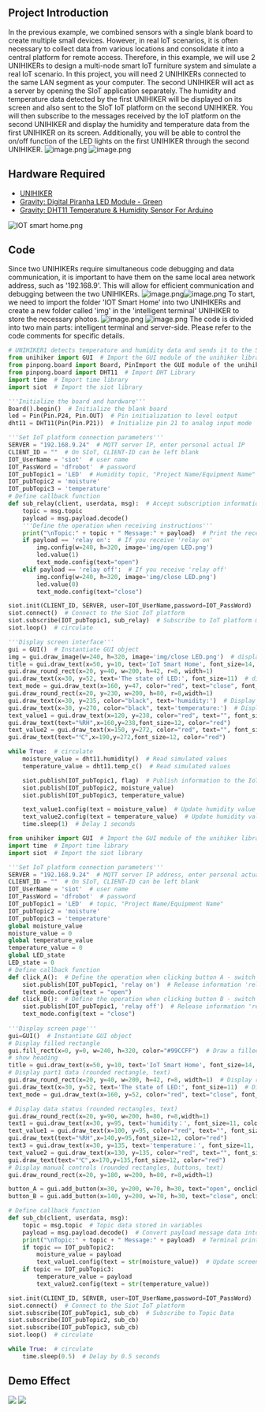 ## **Project Introduction**
In the previous example, we combined sensors with a single blank board to create multiple small devices. However, in real IoT scenarios, it is often necessary to collect data from various locations and consolidate it into a central platform for remote access. Therefore, in this example, we will use 2 UNIHIKERs to design a multi-node smart IoT furniture system and simulate a real IoT scenario.
In this project, you will need 2 UNIHIKERs connected to the same LAN segment as your computer. The second UNIHIKER will act as a server by opening the SIoT application separately. The humidity and temperature data detected by the first UNIHIKER will be displayed on its screen and also sent to the SIoT IoT platform on the second UNIHIKER. You will then subscribe to the messages received by the IoT platform on the second UNIHIKER and display the humidity and temperature data from the first UNIHIKER on its screen. Additionally, you will be able to control the on/off function of the LED lights on the first UNIHIKER through the second UNIHIKER.
![image.png](img/10_IoT_Smart_Home/1722576983341-6f28dbd3-f936-41b0-b29b-ef6dd4bb66bb.png)
![image.png](img/10_IoT_Smart_Home/1722577021209-1fc489c8-2ed2-4e3f-8254-bfda4393c662.png)

## **Hardware Required**

- [UNIHIKER](https://www.dfrobot.com/product-2691.html)
- [Gravity: Digital Piranha LED Module - Green](https://www.dfrobot.com/product-632.html)
- [Gravity: DHT11 Temperature & Humidity Sensor For Arduino](https://www.dfrobot.com/product-174.html)

![IOT smart home.png](img/10_IoT_Smart_Home/1722408975121-8b80a92c-6de7-416a-94ee-090c8f36df40.png)
## **Code**
Since two UNIHIKERs require simultaneous code debugging and data communication, it is important to have them on the same local area network address, such as '192.168.9'. This will allow for efficient communication and debugging between the two UNIHIKERs.
![image.png](img/10_IoT_Smart_Home/1722564009378-89c53eea-23cd-4192-b806-3e4e33c65dc4.png)![image.png](img/10_IoT_Smart_Home/1722563966802-ed832ef2-f7a4-4a9f-a9f7-abe9516a0b1a.png)
To start, we need to import the folder 'IOT Smart Home' into two UNIHIKERs and create a new folder called 'img' in the 'intelligent terminal' UNIHIKER to store the necessary photos.
![image.png](img/10_IoT_Smart_Home/1722477161635-2f3d3b3d-4c55-4210-808f-3b91a3ac4c1c.png)
![image.png](img/10_IoT_Smart_Home/1722477905005-bf250d61-edda-4368-94fc-b6efcf2726e3.png)
The code is divided into two main parts: intelligent terminal and server-side. Please refer to the code comments for specific details.
```python
# UNIHIKER1 detects temperature and humidity data and sends it to the SIoT IoT platform enabled by UNIHIKER2.
from unihiker import GUI  # Import the GUI module of the unihiker library
from pinpong.board import Board, PinImport the GUI module of the unihiker library# Import Board and Pin modules from the pinpong library
from pinpong.board import DHT11  # Import DHT Library
import time  # Import time library
import siot  # Import the siot library

'''Initialize the board and hardware'''
Board().begin()  # Initialize the blank board
led = Pin(Pin.P24, Pin.OUT)  # Pin initialization to level output
dht11 = DHT11(Pin(Pin.P21))  # Initialize pin 21 to analog input mode

'''Set IoT platform connection parameters'''
SERVER = "192.168.9.24"  # MQTT server IP, enter personal actual IP
CLIENT_ID = ""  # On SIoT, CLIENT-ID can be left blank
IOT_UserName = 'siot'  # user name
IOT_PassWord = 'dfrobot'  # password
IOT_pubTopic1 = 'LED'  # Humidity topic, "Project Name/Equipment Name"
IOT_pubTopic2 = 'moisture' 
IOT_pubTopic3 = 'temperature' 
# Define callback function
def sub_relay(client, userdata, msg):  # Accept subscription information function
    topic = msg.topic
    payload = msg.payload.decode()
    '''Define the operation when receiving instructions'''
    print("\nTopic:" + topic + " Message:" + payload)  # Print the received information
    if payload == 'relay on':  # If you receive 'relay on'
        img.config(w=240, h=320, image='img/open LED.png')
        led.value(1)
        text_mode.config(text="open")
    elif payload == 'relay off':  # If you receive 'relay off'
        img.config(w=240, h=320, image='img/close LED.png')
        led.value(0)  
        text_mode.config(text="close")

siot.init(CLIENT_ID, SERVER, user=IOT_UserName,password=IOT_PassWord)  # Initialize and ensure that the entered username and password are correct
siot.connect()  # Connect to the Siot IoT platform
siot.subscribe(IOT_pubTopic1, sub_relay)  # Subscribe to IoT platform messages
siot.loop()  # circulate

'''Display screen interface'''
gui = GUI()  # Instantiate GUI object
img = gui.draw_image(w=240, h=320, image='img/close LED.png')  # display background
title = gui.draw_text(x=50, y=10, text='IoT Smart Home', font_size=14, color='red')
gui.draw_round_rect(x=20, y=40, w=200, h=42, r=8, width=1)
gui.draw_text(x=30, y=52, text='The state of LED:', font_size=11)  # display text
text_mode = gui.draw_text(x=160, y=47, color="red", text="close", font_size=14)  # Display LED status
gui.draw_round_rect(x=20, y=230, w=200, h=80, r=8,width=1)
gui.draw_text(x=30, y=235, color="black", text='humidity:')  # Display the text 'Humidity value:'
gui.draw_text(x=30, y=270, color="black", text='temperature:')  # Display the text 'Humidity value:'
text_value1 = gui.draw_text(x=120, y=238, color="red", text="", font_size= 11)  # Display humidity value data
gui.draw_text(text="%RH",x=160,y=238,font_size=12, color="red")
text_value2 = gui.draw_text(x=150, y=272, color="red", text="", font_size= 11)  # Display temperature value data
gui.draw_text(text="℃",x=190,y=272,font_size=12, color="red")

while True:  # circulate
    moisture_value = dht11.humidity()  # Read simulated values
    temperature_value = dht11.temp_c()  # Read simulated values

    siot.publish(IOT_pubTopic1, flag)  # Publish information to the IoT platform
    siot.publish(IOT_pubTopic2, moisture_value) 
    siot.publish(IOT_pubTopic3, temperature_value)

    text_value1.config(text = moisture_value)  # Update humidity value
    text_value2.config(text = temperature_value)  # Update humidity value
    time.sleep(1)  # Delay 1 seconds
```
```python
from unihiker import GUI  # Import the GUI module of the unihiker library
import time  # Import time library
import siot  # Import the siot library

'''Set IoT platform connection parameters'''
SERVER = "192.168.9.24"  # MQTT server IP address, enter personal actual IP address
CLIENT_ID = ""  # On SIoT, CLIENT-ID can be left blank
IOT_UserName = 'siot'  # user name
IOT_PassWord = 'dfrobot'  # password
IOT_pubTopic1 = 'LED'  # topic, "Project Name/Equipment Name"
IOT_pubTopic2 = 'moisture' 
IOT_pubTopic3 = 'temperature' 
global moisture_value 
moisture_value = 0
global temperature_value
temperature_value = 0
global LED_state
LED_state = 0
# Define callback function
def click_A():  # Define the operation when clicking button A - switch images
    siot.publish(IOT_pubTopic1, 'relay on')  # Release information 'relay on' to IoT platform
    text_mode.config(text = "open")
def click_B():  # Define the operation when clicking button B - switch images
    siot.publish(IOT_pubTopic1, 'relay off')  # Release information 'relay off' to IoT platform
    text_mode.config(text = "close")
    
'''Display screen page'''
gui=GUI()  # Instantiate GUI object
# Display filled rectangle
gui.fill_rect(x=0, y=0, w=240, h=320, color="#99CCFF")  # Draw a filled rectangle to display as background
# show heading
title = gui.draw_text(x=50, y=10, text='IoT Smart Home', font_size=14, color='blue')
# Display part1 data (rounded rectangle, text)
gui.draw_round_rect(x=20, y=40, w=200, h=42, r=8, width=1)  # Display rounded rectangle
gui.draw_text(x=30, y=52, text='The state of LED:', font_size=11)  # Display the text 'Light Value'
text_mode = gui.draw_text(x=160, y=52, color="red", text="close", font_size=11)

# Display data status (rounded rectangles, text)
gui.draw_round_rect(x=20, y=90, w=200, h=80, r=8,width=1)
text1 = gui.draw_text(x=30, y=95, text='humidity：', font_size=11, color='black') 
text_value1 = gui.draw_text(x=100, y=95, color="red", text="", font_size=12)  # Display humidity value data
gui.draw_text(text="%RH",x=140,y=95,font_size=12, color="red")
text3 = gui.draw_text(x=30, y=135, text='temperature：', font_size=11, color='black')
text_value2 = gui.draw_text(x=130, y=135, color="red", text="", font_size=12)  # Display temperature value data
gui.draw_text(text="℃",x=170,y=135,font_size=12, color="red")
# Display manual controls (rounded rectangles, buttons, text)
gui.draw_round_rect(x=20, y=180, w=200, h=80, r=8,width=1)

button_A = gui.add_button(x=30, y=200, w=70, h=30, text="open", onclick=click_A)
button_B = gui.add_button(x=140, y=200, w=70, h=30, text="close", onclick=click_B)

# Define callback function
def sub_cb(client, userdata, msg): 
    topic = msg.topic  # Topic data stored in variables
    payload = msg.payload.decode()  # Convert payload message data into a string and store it in a variable
    print("\nTopic:" + topic + " Message:" + payload)  # Terminal printing data
    if topic == IOT_pubTopic2:
        moisture_value = payload
        text_value1.config(text = str(moisture_value))  # Update screen display data
    if topic == IOT_pubTopic3:
        temperature_value = payload
        text_value2.config(text = str(temperature_value))

siot.init(CLIENT_ID, SERVER, user=IOT_UserName,password=IOT_PassWord)  # Initialize and ensure that the entered username and password are correct
siot.connect()  # Connect to the Siot IoT platform
siot.subscribe(IOT_pubTopic1, sub_cb)  # Subscribe to Topic Data
siot.subscribe(IOT_pubTopic2, sub_cb)  
siot.subscribe(IOT_pubTopic3, sub_cb)
siot.loop()  # circulate

while True:  # circulate
    time.sleep(0.5)  # Delay by 0.5 seconds
```
## **Demo Effect**
![](img/10_IoT_Smart_Home/1722576983341-6f28dbd3-f936-41b0-b29b-ef6dd4bb66bb.png)
![](img/10_IoT_Smart_Home/1722577021209-1fc489c8-2ed2-4e3f-8254-bfda4393c662.png)
